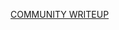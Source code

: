 [COMMUNITY WRITEUP](https://github.com/c0ral1ne/pwn-writeups/blob/main/1337UP-2024/notepad2/solve.py)
